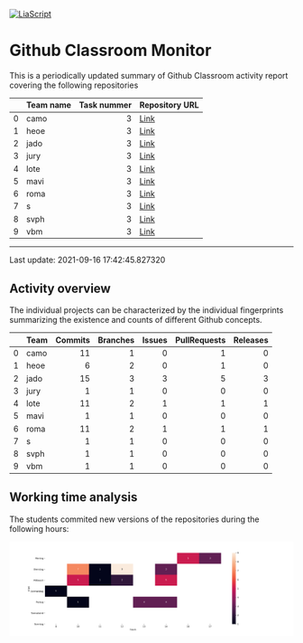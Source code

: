 <!--
author:   _
email:    _

version:  0.0.1
language: en

-->

[![LiaScript](https://raw.githubusercontent.com/LiaScript/LiaScript/master/badges/course.svg)](https://liascript.github.io/course/?https://github.com/SebastianZug/GitHubClassroomTutorFeedback/blob/main/README.md)

# Github Classroom Monitor

This is a periodically updated summary of Github Classroom activity report covering the following repositories

<!-- data-type="none" -->
|    | Team name   |   Task nummer | Repository URL                                                                                               |
|---:|:------------|--------------:|:-------------------------------------------------------------------------------------------------------------|
|  0 | camo        |             3 | [Link](git://github.com/Ifi-Softwareentwicklung-SoSe2021/softwareentwicklung_aufgabe3_sose2021_mb-camo.git)  |
|  1 | heoe        |             3 | [Link](git://github.com/Ifi-Softwareentwicklung-SoSe2021/softwareentwicklung_aufgabe3_sose2021_mb-heoe.git)  |
|  2 | jado        |             3 | [Link](git://github.com/Ifi-Softwareentwicklung-SoSe2021/softwareentwicklung_aufgabe3_sose2021_mb-jado.git)  |
|  3 | jury        |             3 | [Link](git://github.com/Ifi-Softwareentwicklung-SoSe2021/softwareentwicklung_aufgabe3_sose2021_mb-jury.git)  |
|  4 | lote        |             3 | [Link](git://github.com/Ifi-Softwareentwicklung-SoSe2021/softwareentwicklung_aufgabe3_sose2021_mb-lote.git)  |
|  5 | mavi        |             3 | [Link](git://github.com/Ifi-Softwareentwicklung-SoSe2021/softwareentwicklung_aufgabe3_sose2021_mb-ma-vi.git) |
|  6 | roma        |             3 | [Link](git://github.com/Ifi-Softwareentwicklung-SoSe2021/softwareentwicklung_aufgabe3_sose2021_mb-roma.git)  |
|  7 | s           |             3 | [Link](git://github.com/Ifi-Softwareentwicklung-SoSe2021/softwareentwicklung_aufgabe3_sose2021_mb-s.git)     |
|  8 | svph        |             3 | [Link](git://github.com/Ifi-Softwareentwicklung-SoSe2021/softwareentwicklung_aufgabe3_sose2021_mb-svph.git)  |
|  9 | vbm         |             3 | [Link](git://github.com/Ifi-Softwareentwicklung-SoSe2021/softwareentwicklung_aufgabe3_sose2021_mb-vbm.git)   |

----------------------------------------------------- 

Last update: 2021-09-16 17:42:45.827320

## Activity overview

The individual projects can be characterized by the individual fingerprints summarizing the existence and counts of different Github concepts.

<!-- data-type="none" -->
|    | Team   |   Commits |   Branches |   Issues |   PullRequests |   Releases |
|---:|:-------|----------:|-----------:|---------:|---------------:|-----------:|
|  0 | camo   |        11 |          1 |        0 |              1 |          0 |
|  1 | heoe   |         6 |          2 |        0 |              1 |          0 |
|  2 | jado   |        15 |          3 |        3 |              5 |          3 |
|  3 | jury   |         1 |          1 |        0 |              0 |          0 |
|  4 | lote   |        11 |          2 |        1 |              1 |          1 |
|  5 | mavi   |         1 |          1 |        0 |              0 |          0 |
|  6 | roma   |        11 |          2 |        1 |              1 |          1 |
|  7 | s      |         1 |          1 |        0 |              0 |          0 |
|  8 | svph   |         1 |          1 |        0 |              0 |          0 |
|  9 | vbm    |         1 |          1 |        0 |              0 |          0 |

## Working time analysis

The students commited new versions of the repositories during the following hours:

![image](./example/notebooks/F_TimeStatistics.png)



